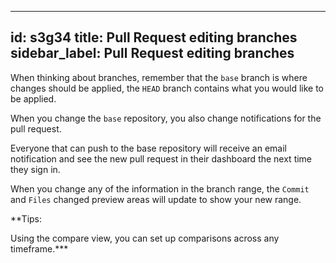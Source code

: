  ---
 id: s3g34
 title: Pull Request editing branches
 sidebar_label: Pull Request editing branches
 ---

<!-- ![xxx](https://raw.githubusercontent.com/ChickenKyiv/awesome-git-article/master/img/commands/02-reset.png) -->

When thinking about branches, remember that the `base` branch is where changes should be applied, the `HEAD` branch contains what you would like to be applied.

When you change the `base` repository, you also change notifications for the pull request.

Everyone that can push to the base repository will receive an email notification and see the new pull request in their dashboard the next time they sign in.

When you change any of the information in the branch range, the `Commit` and `Files` changed preview areas will update to show your new range.

**Tips:

Using the compare view, you can set up comparisons across any timeframe.***

<!--
For more information, see "Comparing commits across time."
*** -->
